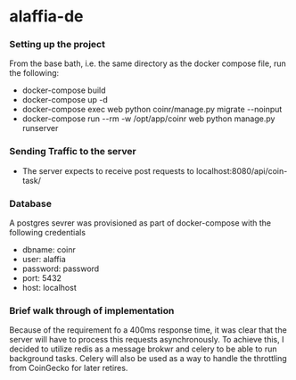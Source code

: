 # alaffia-de

### Setting up the project
From the base bath, i.e. the same directory as the docker compose file, run the following:
- docker-compose build
- docker-compose up -d
- docker-compose exec web python coinr/manage.py migrate --noinput
- docker-compose run --rm -w /opt/app/coinr web python manage.py runserver

### Sending Traffic to the server
- The server expects to receive post requests to localhost:8080/api/coin-task/

### Database
A postgres sevrer was provisioned as part of docker-compose with the following credentials
- dbname: coinr
- user: alaffia
- password: password
- port: 5432
- host: localhost

### Brief walk through of implementation
Because of the requirement fo a 400ms response time, it was clear that the server will have to process this requests
asynchronously. To achieve this, I decided to utilize redis as a message brokwr and celery to be able to run background tasks. Celery
will also be used as a way to handle the throttling from CoinGecko for later retires.

